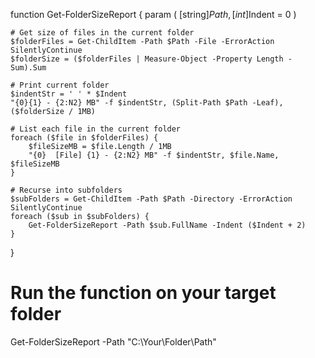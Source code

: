 function Get-FolderSizeReport {
    param (
        [string]$Path,
        [int]$Indent = 0
    )

    # Get size of files in the current folder
    $folderFiles = Get-ChildItem -Path $Path -File -ErrorAction SilentlyContinue
    $folderSize = ($folderFiles | Measure-Object -Property Length -Sum).Sum

    # Print current folder
    $indentStr = ' ' * $Indent
    "{0}{1} - {2:N2} MB" -f $indentStr, (Split-Path $Path -Leaf), ($folderSize / 1MB)

    # List each file in the current folder
    foreach ($file in $folderFiles) {
        $fileSizeMB = $file.Length / 1MB
        "{0}  [File] {1} - {2:N2} MB" -f $indentStr, $file.Name, $fileSizeMB
    }

    # Recurse into subfolders
    $subFolders = Get-ChildItem -Path $Path -Directory -ErrorAction SilentlyContinue
    foreach ($sub in $subFolders) {
        Get-FolderSizeReport -Path $sub.FullName -Indent ($Indent + 2)
    }
}

# Run the function on your target folder
Get-FolderSizeReport -Path "C:\Your\Folder\Path"
